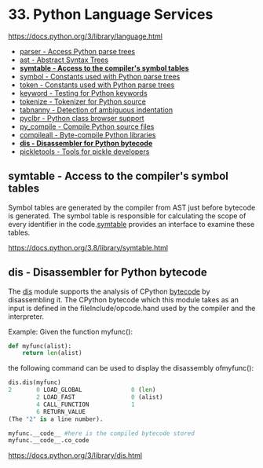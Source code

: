 # 33. Python Language Services

<https://docs.python.org/3/library/language.html>

- [parser - Access Python parse trees](https://docs.python.org/3/library/parser.html)
- [ast - Abstract Syntax Trees](https://docs.python.org/3/library/ast.html)
- [**symtable - Access to the compiler's symbol tables**](https://docs.python.org/3/library/symtable.html)
- [symbol - Constants used with Python parse trees](https://docs.python.org/3/library/symbol.html)
- [token - Constants used with Python parse trees](https://docs.python.org/3/library/token.html)
- [keyword - Testing for Python keywords](https://docs.python.org/3/library/keyword.html)
- [tokenize - Tokenizer for Python source](https://docs.python.org/3/library/tokenize.html)
- [tabnanny - Detection of ambiguous indentation](https://docs.python.org/3/library/tabnanny.html)
- [pyclbr - Python class browser support](https://docs.python.org/3/library/pyclbr.html)
- [py_compile - Compile Python source files](https://docs.python.org/3/library/py_compile.html)
- [compileall - Byte-compile Python libraries](https://docs.python.org/3/library/compileall.html)
- [**dis - Disassembler for Python bytecode**](https://docs.python.org/3/library/dis.html)
- [pickletools - Tools for pickle developers](https://docs.python.org/3/library/pickletools.html)

## symtable - Access to the compiler's symbol tables

Symbol tables are generated by the compiler from AST just before bytecode is generated. The symbol table is responsible for calculating the scope of every identifier in the code.[symtable](https://docs.python.org/3.8/library/symtable.html#module-symtable) provides an interface to examine these tables.

<https://docs.python.org/3.8/library/symtable.html>

## dis - Disassembler for Python bytecode

The [dis](https://docs.python.org/3/library/dis.html#module-dis) module supports the analysis of CPython [bytecode](https://docs.python.org/3/glossary.html#term-bytecode) by disassembling it. The CPython bytecode which this module takes as an input is defined in the fileInclude/opcode.hand used by the compiler and the interpreter.

Example: Given the function myfunc():

```python
def myfunc(alist):
    return len(alist)
```

the following command can be used to display the disassembly ofmyfunc():

```python
dis.dis(myfunc)
2       0 LOAD_GLOBAL              0 (len)
        2 LOAD_FAST                0 (alist)
        4 CALL_FUNCTION            1
        6 RETURN_VALUE
(The "2" is a line number).

myfunc.__code__ #here is the compiled bytecode stored
myfunc.__code__.co_code
```

<https://docs.python.org/3/library/dis.html>
